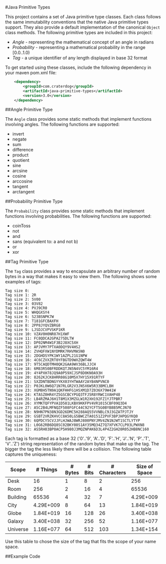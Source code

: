 #Java Primitive Types

This project contains a set of Java primitive type classes. Each class follows the same immutability
conventions that the native Java primitive types support. They also provide a default implementation
of the canonical `Object` class methods. The following primitive types are included in this project:

 * *Angle* - representing the mathematical concept of an angle in radians
 * *Probability* - representing a mathematical probability in the range [0.0..1.0)
 * *Tag* - a unique identifier of any length displayed in base 32 format

To get started using these classes, include the following dependency in your maven pom.xml file:

```xml
    <dependency>
        <groupId>com.craterdog</groupId>
        <artifactId>java-primitive-types</artifactId>
        <version>3.0</version>
    </dependency>
```

##Angle Primitive Type

The `Angle` class provides some static methods that implement functions involving
angles. The following functions are supported:

 * invert
 * negate
 * sum
 * difference
 * product
 * quotient
 * sine
 * arcsine
 * cosine
 * arccosine
 * tangent
 * arctangent

##Probability Primitive Type

The `Probability` class provides some static methods that implement functions involving
probabilities. The following functions are supported:

 * coinToss
 * not
 * and
 * sans (equivalent to: a and not b)
 * or
 * xor

##Tag Primitive Type

The `Tag` class provides a way to encapsulate an arbitrary number of random bytes in
a way that makes it easy to view them.  The following shows some examples of tags:

    Tag size 0: 
    Tag size 1: 2R
    Tag size 2: 5V00
    Tag size 3: 03V82
    Tag size 4: PVJ9CR0
    Tag size 5: WHQGXSY4
    Tag size 6: S23BSNPK7W
    Tag size 7: T181GFCBAXFH
    Tag size 8: 2PP8JYQVZBRG8
    Tag size 9: LJSDJCVPVSKP1KR
    Tag size 10: VZAV0H0NR87H1XWF
    Tag size 11: FC8QDCA2GPA27SDLTW
    Tag size 12: DP02NM4W1F3B2J8XC5XH
    Tag size 13: APJVMY7PTXA0DQY9V4HS2
    Tag size 14: ZVHQFXW1NYDMRK7RHVMA5N0
    Tag size 15: 2DGHDSYPK1WY1AZPL21G1NPW
    Tag size 16: 4C6CZVXZRT0YFBGTD9WXZQWT4W
    Tag size 17: 9T5CAQDTMH0QK2GAA9WV36BLJJCH
    Tag size 18: 6M83R50BFRDDKQTJN5N4VC5YM16R4
    Tag size 19: 4Y4PXH78JQ9A0P59XCJSP8D0KN0A93H
    Tag size 20: 8262KJCK8HRR08G10M5X7HY15X91RTYF
    Tag size 21: SXZDNTBDNGYYKX03YHTWAAY2AYB4NPVNC0
    Tag size 22: P0JKL0W6Q71N7RLGR2V3JN5X6W5R33BMCLBH
    Tag size 23: XGM8H5TN9A1QKFHHFG1HSXM1D7Z036X79W41W
    Tag size 24: KTASZ0HR4YZ5GSCBCYPGQ3TFJ5R8YRWC1VAHP48
    Tag size 25: LB4RZMAJ6H1T8M1X3MZGLW1R2XH192FZ1YJTPBR7
    Tag size 26: XYMKTQFYPVA1D581LKBX9KKFPV4VR1015CBF09Q3D4
    Tag size 27: A5C2B4LMFNQZF508FGFC44C92YCFT5G0BYB8B5MCJN70
    Tag size 28: N9HN7PN38N3GD26DMC5H288AQ55VVNBLC9J3GZATPJTJY
    Tag size 29: GSBT2VRZKHVCC8A50LG5BWCZTA0151Z2PVF3BPJHPQGYKQ0
    Tag size 30: 6QPDCY5CVJJFLHJWAJ8WRJ800PNYJMV4ZN1NJWT1SCTLYTYP
    Tag size 31: L0G62RB6DQ8SC02BKY08S1AY35MQ34Z7Q7XFVK7CLP03LPWXN8
    Tag size 32: AS5RH03BP0ACP5H980J3MQZNPAK6D3L4P4Z2GH20R052HB8NC160

Each tag is formatted as a base 32 ('0'..'9', 'A'..'D', 'F'..'H', 'J'..'N', 'P'..'T', 'V'..'Z')
string representation of the random bytes that make up the tag. The bigger the tag the less
likely there will be a collision. The following table captures the uniqueness:

Scope    | # Things  | # Bytes | # Bits | # Characters | Size of Space
-------- | --------- | ------- | ------ | ------------ | -------------
Desk     | 16        | 1       | 8      | 2            | 256
Room     | 256       | 2       | 16     | 4            | 65536
Building | 65536     | 4       | 32     | 7            | 4.29E+009
City     | 4.29E+009 | 8       | 64     | 13           | 1.84E+019
Globe    | 1.84E+019 | 16      | 128    | 26           | 3.40E+038
Galaxy   | 3.40E+038 | 32      | 256    | 52           | 1.16E+077
Universe | 1.16E+077 | 64      | 512    | 103          | 1.34E+154

Use this table to chose the size of the tag that fits the scope of your name space.

##Example Code

